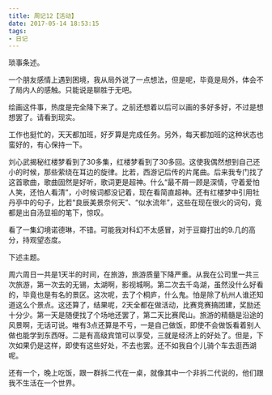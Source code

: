 ```yaml
---
title: 周记12【活动】
date: 2017-05-14 18:53:15
tags:
- 日记
---
```


琐事条述。

一个朋友感情上遇到困境，我从局外说了一点想法，但是呢，毕竟是局外，体会不了局内人的感触。只能说是聊胜于无吧。

绘画这件事，热度是完全降下来了。之前还想着以后可以画的多好多好，不过是想想罢了。请看到现实。

工作也挺忙的，天天都加班，好歹算是完成任务。另外，每天都加班的这种状态也蛮好的，有心保持一下。

刘心武揭秘红楼梦看到了30多集，红楼梦看到了30多回。这使我偶然想到自己还小的时候，那些萦绕在耳边的旋律。比若，西游记后传的片尾曲。后来我专门找了这首歌曲，歌曲固然是好听，歌词更是超神。什么“最不屑一顾是深情，守着爱怕人笑，还怕人看清”，小时候词都没记着，现在看简直超神。还有红楼梦中引用牡丹亭中的句子，比若“良辰美景奈何天”、“似水流年”，这些在现在很火的词句，竟都是出自汤显祖的笔下，惊叹。

看了一集幻境诺德琳，不错。可能我对科幻不太感冒，对于豆瓣打出的9.几的高分，持观望态度。

下述主题。

周六周日一共是1天半的时间，在旅游，旅游质量下降严重。从我在公司里一共三次旅游，第一次去的无锡，太湖啊，影视城啊。第二次去千岛湖，虽然没什么好看的，毕竟也是有名的景区。这次呢，去了个桐庐，什么鬼。怕是除了杭州人谁还知道这么个景点。这还算了，结果呢，2天全都在做活动，比赛竞赛搞团建，奖励还十分少。第一天是随便找了个场地还罢了，第二天比赛爬山。旅游的精髓是沿途的风景啊，无话可说。唯有3点还算是不亏，一是自己做饭，即使不会做饭看着别人做也能学到东西呀。二是有高级宾馆可以享受，三就是经济上的好处了。但是，下次如果仍是这样，即使有这些好处，不去也罢。还不如我自个儿骑个车去逛西湖呢。

还有一个，晚上吃饭，跟一群拆二代在一桌，就像其中一个非拆二代说的，他们跟我不生活在一个世界。

